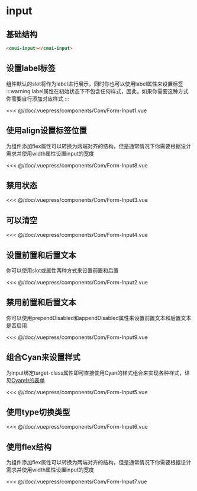 # input
## 基础结构
```html
<cmui-input></cmui-input>
```
## 设置label标签
组件默认的slot将作为label进行展示，同时你也可以使用label属性来设置标签
:::warning
label属性在初始状态下不包含任何样式，因此，如果你需要这种方式你需要自行添加对应样式
:::

<Exp>
<div slot="exp">
<Com-Form-Input1></Com-Form-Input1>
</div>
<div slot="code">

<<< @/doc/.vuepress/components/Com/Form-Input1.vue
</div>
</Exp>

## 使用align设置标签位置
为组件添加flex属性可以转换为两端对齐的结构，但是通常情况下你需要根据设计需求并使用width属性设置input的宽度

<Exp>
<div slot="exp">
<Com-Form-Input8></Com-Form-Input8>
</div>
<div slot="code">

<<< @/doc/.vuepress/components/Com/Form-Input8.vue
</div>
</Exp>

## 禁用状态

<Exp>
<div slot="exp">
<Com-Form-Input3></Com-Form-Input3>
</div>
<div slot="code">

<<< @/doc/.vuepress/components/Com/Form-Input3.vue
</div>
</Exp>

## 可以清空

<Exp>
<div slot="exp">
<Com-Form-Input4></Com-Form-Input4>
</div>
<div slot="code">

<<< @/doc/.vuepress/components/Com/Form-Input4.vue
</div>
</Exp>

## 设置前置和后置文本
你可以使用slot或属性两种方式来设置前置和后置

<Exp>
<div slot="exp">
<Com-Form-Input2></Com-Form-Input2>
</div>
<div slot="code">

<<< @/doc/.vuepress/components/Com/Form-Input2.vue
</div>
</Exp>



## 禁用前置和后置文本
你可以使用prependDisabled和appendDisabled属性来设置前置文本和后置文本是否启用

<Exp>
<div slot="exp">
<Com-Form-Input9></Com-Form-Input9>
</div>
<div slot="code">

<<< @/doc/.vuepress/components/Com/Form-Input9.vue
</div>
</Exp>


## 组合Cyan来设置样式
为input绑定target-class属性即可直接使用Cyan的样式组合来实现各种样式，详见[Cyan中的表单](/Cyan/form.html#input)

<Exp>
<div slot="exp">
<Com-Form-Input5></Com-Form-Input5>
</div>
<div slot="code">

<<< @/doc/.vuepress/components/Com/Form-Input5.vue
</div>
</Exp>


## 使用type切换类型

<Exp>
<div slot="exp">
<Com-Form-Input6></Com-Form-Input6>
</div>
<div slot="code">

<<< @/doc/.vuepress/components/Com/Form-Input6.vue
</div>
</Exp>

## 使用flex结构
为组件添加flex属性可以转换为两端对齐的结构，但是通常情况下你需要根据设计需求并使用width属性设置input的宽度

<Exp>
<div slot="exp">
<Com-Form-Input7></Com-Form-Input7>
</div>
<div slot="code">

<<< @/doc/.vuepress/components/Com/Form-Input7.vue
</div>
</Exp>



